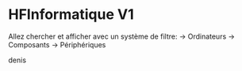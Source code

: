 # HFInformatique V1
Allez chercher et afficher avec un système de filtre:
  -> Ordinateurs
  -> Composants
  -> Périphériques

  denis
